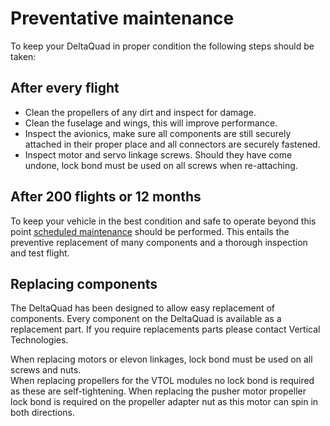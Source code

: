 # Preventative maintenance

To keep your DeltaQuad in proper condition the following steps should be taken:

## After every flight

* Clean the propellers of any dirt and inspect for damage.
* Clean the fuselage and wings, this will improve performance.
* Inspect the avionics, make sure all components are still securely attached in their proper place and all connectors are securely fastened.
* Inspect motor and servo linkage screws. Should they have come undone, lock bond must be used on all screws when re-attaching.

## After 200 flights or 12 months

To keep your vehicle in the best condition and safe to operate beyond this point [scheduled maintenance](scheduled-maintenenance.md) should be performed. This entails the preventive replacement of many components and a thorough inspection and test flight.

## Replacing components

The DeltaQuad has been designed to allow easy replacement of components. Every component on the DeltaQuad is available as a replacement part. If you require replacements parts please contact Vertical Technologies.

When replacing motors or elevon linkages, lock bond must be used on all screws and nuts.\
When replacing propellers for the VTOL modules no lock bond is required as these are self-tightening. When replacing the pusher motor propeller lock bond is required on the propeller adapter nut as this motor can spin in both directions.

